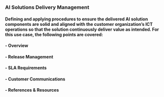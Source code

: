 ### AI Solutions Delivery Management
#### Defining and applying procedures to ensure the delivered AI solution components are solid and aligned with the customer organization’s ICT operations so that the solution continuously deliver value as intended. For this use case, the following points are covered:
#### - Overview
#### - Release Management
#### - SLA Requirements
#### - Customer Communications
#### - References & Resources

